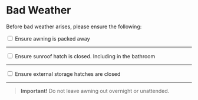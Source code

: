 <link href="../styles/custom.css" rel="stylesheet" />

# Bad Weather
Before bad weather arises, please ensure the following:

<input type="checkbox" id="awning" /><label for="awning"> Ensure awning is packed away</label>
<hr />
<input type="checkbox" id="sunroof" /><label for="sunroof"> Ensure sunroof hatch is closed. Including in the bathroom</label>
<hr />
<input type="checkbox" id="storage" /><label for="storage"> Ensure external storage hatches are closed</label>
<hr />

> **Important!** Do not leave awning out overnight or unattended.
